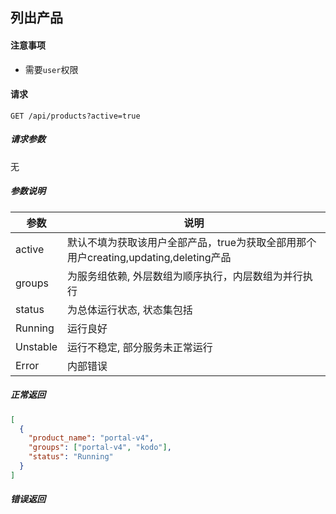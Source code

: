 ## 列出产品

#### 注意事项

- 需要`user`权限

#### 请求

```
GET /api/products?active=true
```

##### 请求参数

无

##### 参数说明

|参数|说明|
|---|---|
|active|默认不填为获取该用户全部产品，true为获取全部用那个用户creating,updating,deleting产品|
|groups|为服务组依赖, 外层数组为顺序执行，内层数组为并行执行|
|status|为总体运行状态, 状态集包括|
|Running|运行良好|
|Unstable|运行不稳定, 部分服务未正常运行|
|Error|内部错误|
  
##### 正常返回

```json
[
  {
    "product_name": "portal-v4",
    "groups": ["portal-v4", "kodo"],
    "status": "Running"
  }
]
```

##### 错误返回
